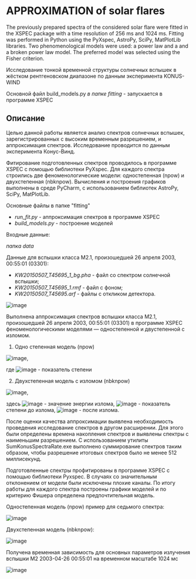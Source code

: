 # APPROXIMATION of solar flares

The previously prepared spectra of the considered solar flare were fitted in the 
XSPEC package with a time resolution of 256 ms and 1024 ms. 
Fitting was performed in Python using the PyXspec, AstroPy, SciPy, MatPlotLib libraries. 
Two phenomenological models were used: a power law and a and a broken power law model. 
The preferred model was selected using the Fisher criterion. 

Исследование тонкой временной структуры солнечных вспышек в жёстком рентгеновском диапазоне по данным эксперимента KONUS-WIND

Основной файл build_models.py _в папке fitting_ - запускается в программе XSPEC

## Описание
Целью данной работы является анализ спектров солнечных вспышек, зарегистрированных с высоким временным разрешением, и аппроксимация спектров. 
Исследование проводится по данным эксперимента Конус-Винд.

Фитирование подготовленных спектров проводилось в программе XSPEC с помощью библиотеки PyXspec. Для каждого спектра строились две феноменологические модели: одностепенная (npow) и двухстепенная (nbknpow). Вычисления и построения графиков выполнены в среде PyCharm, с использованием библиотек AstroPy, SciPy, MatPlotLib.

Основные файлы в папке "fitting"
- _run_fit.py_ - аппроксимация спектров в программе XSPEC
- _build_models.py_ - построение моделей

Входные данные:

_папка data_

Данные для вспышки класса М2.1, произошедшей 26 апреля 2003, 
00:55:01 (03301):
- _KW20150507_T45695_1_bg.pha_ -	файл со спектром солнечной вспышки;
- _KW20150507_T45695_1.rmf_ -	файл с фоном;
- _KW20150507_T45695.arf_ -	файлы с откликом детектора.

![image](https://user-images.githubusercontent.com/62285192/222533877-567b6300-5b33-400a-8e47-824508f0c7fd.png)


Выполнена аппроксимация спектров вспышки класса М2.1, произошедшей 26 апреля 2003, 00:55:01 (03301) в программе XSPEC феноменологическими моделями — одностепенной и двустепенной с изломом.
1.	Одно степенная модель (npow)

![image](https://user-images.githubusercontent.com/62285192/222535482-900b6888-8dbc-4002-b550-dd8026c1a884.png),

где  ![image](https://user-images.githubusercontent.com/62285192/222535509-766bdf4f-7e03-4d21-8c4f-e90314ee926b.png) - показатель степени

2.	Двухстепенная модель с изломом (nbknpow) 

![image](https://user-images.githubusercontent.com/62285192/222535622-9899b911-6be6-4089-b391-4389f64d505c.png),

здесь ![image](https://user-images.githubusercontent.com/62285192/222535536-917fd544-3fcc-4ea2-9529-73787c39162c.png) - значение энергии излома, 
 ![image](https://user-images.githubusercontent.com/62285192/222535571-142acd73-b886-4840-818e-6d17bc03d355.png) - показатель степени до излома, ![image](https://user-images.githubusercontent.com/62285192/222535851-a13c124c-e673-4593-a19b-2195054c8ee8.png) - после излома.



После оценки качества аппроксимации выявлена необходимость проведения исследование спектров в другом расширении. Для этого были определены времена накопления спектров и выявлены спектры с наименьшим разрешением. 
С использованием утилиты SumKonusSpectraRate.exe выполнено суммирование спектров таким образом, чтобы разрешение итоговых спектров было не менее 512 миллисекунд.

Подготовленные спектры профитированы в программе XSPEC с помощью библиотеки Pyxspec. 
В случаях со значительным отклонением от модели были исключены плохие каналы.
По итогу работы для каждого спектра построены графики моделей и по критерию Фишера определена предпочтительная модель.

Одностепенная модель (npow) пример для седьмого спектра:

![image](https://user-images.githubusercontent.com/62285192/222534393-eb21b661-6396-4a52-9be2-1e9255702615.png)


Двухстепенная модель (nbknpow):

![image](https://user-images.githubusercontent.com/62285192/222534529-b8389de1-8c5c-40ba-a09d-b8cbcdb2262b.png)


Получена временная зависимость для основных параметров излучения вспышки М2 2003-04-26 00:55:01 на временном масштабе 1024 мс

![image](https://user-images.githubusercontent.com/62285192/222534819-d5c05583-8a78-4c3d-bef4-616996c4f9ec.png)



